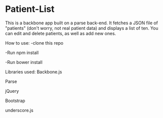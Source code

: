 # Patient-List
This is a backbone app built on a parse back-end. It fetches a JSON file of "patients" (don't worry, not real patient data) and displays a list of ten. You can edit and delete patients, as well as add new ones.

How to use:
-clone this repo

-Run npm install

-Run bower install


Libraries used:
Backbone.js

Parse

jQuery

Bootstrap

underscore.js
